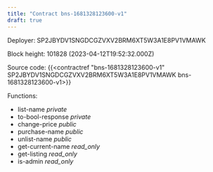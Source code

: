 ```yaml
---
title: "Contract bns-1681328123600-v1"
draft: true
---
```

Deployer: SP2JBYDV1SNGDCGZVXV2BRM6XT5W3A1E8PV1VMAWK


 



Block height: 101828 (2023-04-12T19:52:32.000Z)

Source code: {{<contractref "bns-1681328123600-v1" SP2JBYDV1SNGDCGZVXV2BRM6XT5W3A1E8PV1VMAWK bns-1681328123600-v1>}}

Functions:

* list-name _private_
* to-bool-response _private_
* change-price _public_
* purchase-name _public_
* unlist-name _public_
* get-current-name _read_only_
* get-listing _read_only_
* is-admin _read_only_
